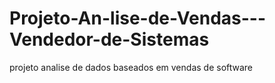 # Projeto-An-lise-de-Vendas---Vendedor-de-Sistemas
projeto analise de dados baseados em vendas de software 

